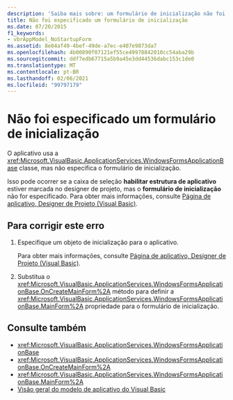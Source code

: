 ```yaml
---
description: 'Saiba mais sobre: um formulário de inicialização não foi especificado'
title: Não foi especificado um formulário de inicialização
ms.date: 07/20/2015
f1_keywords:
- vbrAppModel_NoStartupForm
ms.assetid: 8e04af49-4bef-49de-a7ec-e407e9873da7
ms.openlocfilehash: 4b00890f07121ef55ce49978842010cc54aba29b
ms.sourcegitcommit: ddf7edb67715a5b9a45e3dd44536dabc153c1de0
ms.translationtype: MT
ms.contentlocale: pt-BR
ms.lasthandoff: 02/06/2021
ms.locfileid: "99797179"
---
```

# <a name="a-startup-form-has-not-been-specified"></a>Não foi especificado um formulário de inicialização

O aplicativo usa a <xref:Microsoft.VisualBasic.ApplicationServices.WindowsFormsApplicationBase> classe, mas não especifica o formulário de inicialização.  
  
 Isso pode ocorrer se a caixa de seleção **habilitar estrutura de aplicativo** estiver marcada no designer de projeto, mas o **formulário de inicialização** não for especificado. Para obter mais informações, consulte [Página de aplicativo, Designer de Projeto (Visual Basic)](/visualstudio/ide/reference/application-page-project-designer-visual-basic).  
  
## <a name="to-correct-this-error"></a>Para corrigir este erro  
  
1. Especifique um objeto de inicialização para o aplicativo.  
  
     Para obter mais informações, consulte [Página de aplicativo, Designer de Projeto (Visual Basic)](/visualstudio/ide/reference/application-page-project-designer-visual-basic).  
  
2. Substitua o <xref:Microsoft.VisualBasic.ApplicationServices.WindowsFormsApplicationBase.OnCreateMainForm%2A> método para definir a <xref:Microsoft.VisualBasic.ApplicationServices.WindowsFormsApplicationBase.MainForm%2A> propriedade para o formulário de inicialização.  
  
## <a name="see-also"></a>Consulte também

- <xref:Microsoft.VisualBasic.ApplicationServices.WindowsFormsApplicationBase>
- <xref:Microsoft.VisualBasic.ApplicationServices.WindowsFormsApplicationBase.OnCreateMainForm%2A>
- <xref:Microsoft.VisualBasic.ApplicationServices.WindowsFormsApplicationBase.MainForm%2A>
- [Visão geral do modelo de aplicativo do Visual Basic](../../developing-apps/development-with-my/overview-of-the-visual-basic-application-model.md)
